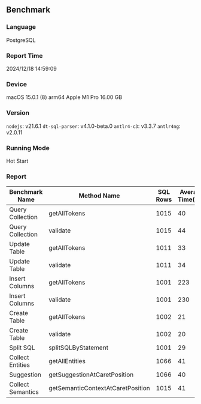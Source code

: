## Benchmark

### Language
PostgreSQL

### Report Time
2024/12/18 14:59:09

### Device
macOS 15.0.1
(8) arm64 Apple M1 Pro
16.00 GB

### Version
`nodejs`: v21.6.1
`dt-sql-parser`: v4.1.0-beta.0
`antlr4-c3`: v3.3.7
`antlr4ng`: v2.0.11

### Running Mode
Hot Start

### Report
|  Benchmark Name |           Method Name           |SQL Rows|Average Time(ms)| 
|-----------------|---------------------------------|--------|----------------| 
| Query Collection|           getAllTokens          |  1015  |       40       | 
| Query Collection|             validate            |  1015  |       44       | 
|   Update Table  |           getAllTokens          |  1011  |       33       | 
|   Update Table  |             validate            |  1011  |       34       | 
|  Insert Columns |           getAllTokens          |  1001  |       223      | 
|  Insert Columns |             validate            |  1001  |       230      | 
|   Create Table  |           getAllTokens          |  1002  |       21       | 
|   Create Table  |             validate            |  1002  |       20       | 
|    Split SQL    |       splitSQLByStatement       |  1001  |       29       | 
| Collect Entities|          getAllEntities         |  1066  |       41       | 
|    Suggestion   |   getSuggestionAtCaretPosition  |  1066  |       40       | 
|Collect Semantics|getSemanticContextAtCaretPosition|  1015  |       41       | 


